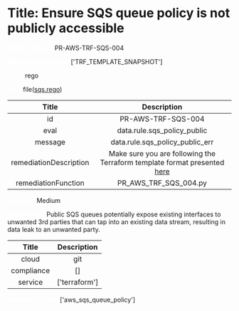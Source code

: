 



# Title: Ensure SQS queue policy is not publicly accessible


***<font color="white">Master Test Id:</font>*** PR-AWS-TRF-SQS-004

***<font color="white">Master Snapshot Id:</font>*** ['TRF_TEMPLATE_SNAPSHOT']

***<font color="white">type:</font>*** rego

***<font color="white">rule:</font>*** file([sqs.rego])  
  
  
  
  

|Title|Description|
| :---: | :---: |
|id|PR-AWS-TRF-SQS-004|
|eval|data.rule.sqs_policy_public|
|message|data.rule.sqs_policy_public_err|
|remediationDescription|Make sure you are following the Terraform template format presented <a href='https://registry.terraform.io/providers/hashicorp/aws/latest/docs/resources/sqs_queue_policy' target='_blank'>here</a>|
|remediationFunction|PR_AWS_TRF_SQS_004.py|


***<font color="white">Severity:</font>*** Medium

***<font color="white">Description:</font>*** Public SQS queues potentially expose existing interfaces to unwanted 3rd parties that can tap into an existing data stream, resulting in data leak to an unwanted party.  
  
  

|Title|Description|
| :---: | :---: |
|cloud|git|
|compliance|[]|
|service|['terraform']|


***<font color="white">Resource Types:</font>*** ['aws_sqs_queue_policy']


[sqs.rego]: https://github.com/prancer-io/prancer-compliance-test/tree/master/aws/terraform/sqs.rego
